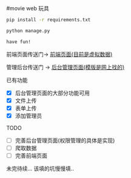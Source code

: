 #movie web 玩具

``` bash
pip install -r requirements.txt

python manage.py

have fun!
```


前端页面传送门-> [前端页面(目前是虚拟数据)](http://104.199.182.106)

管理后台传送门 -> [后台管理页面(模版是网上找的)](http://104.199.182.106/admin)

已有功能

* [x] 后台管理页面的大部分功能可用
* [x] 文件上传
* [x] 表单上传
* [x] 添加管理员

TODO

* [ ] 完善后台管理页面(权限管理的具体是实现)
* [ ] 爬取数据
* [ ] 完善前端页面

未完待续...
该填的坑慢慢填..


